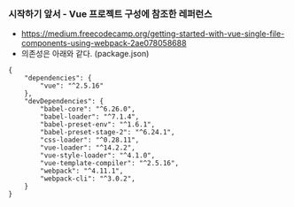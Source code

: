 ### 시작하기 앞서 - Vue 프로젝트 구성에 참조한 레퍼런스
+ https://medium.freecodecamp.org/getting-started-with-vue-single-file-components-using-webpack-2ae078058688
+ 의존성은 아래와 같다. (package.json)
```
{
    "dependencies": {
        "vue": "^2.5.16"
    },
    "devDependencies": {
        "babel-core": "^6.26.0",
        "babel-loader": "^7.1.4",
        "babel-preset-env": "^1.6.1",
        "babel-preset-stage-2": "^6.24.1",
        "css-loader": "^0.28.11",
        "vue-loader": "^14.2.2",
        "vue-style-loader": "^4.1.0",
        "vue-template-compiler": "^2.5.16",
        "webpack": "^4.11.1",
        "webpack-cli": "^3.0.2",
    }
}
```